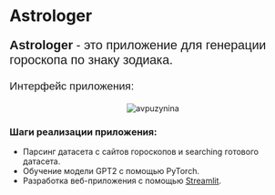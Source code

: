 # Astrologer
<p style="font-family:sans-serif; font-size: 22px"> <b> Astrologer </b> - это приложение для генерации гороскопа по знаку зодиака.</p>
<p style="font-family:sans-serif; font-size: 19px"> Интерфейс приложения: </p>
<p align="center"> <img src="/home/anna/Astrologer/images/image1.png" alt="avpuzynina" /> </p>

### Шаги реализации приложения:

- Парсинг датасета с сайтов гороскопов и searching готового датасета.
- Обучение модели GPT2 с помощью PyTorch.
- Разработка веб-приложения с помощью [Streamlit](https://streamlit.io/).


